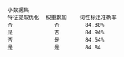     小数据集
    特征提取优化  权重累加    词性标注准确率
    否             否        84.30%
    是             否        84.94%
    否             是        84.54%
    是             是        84.84
